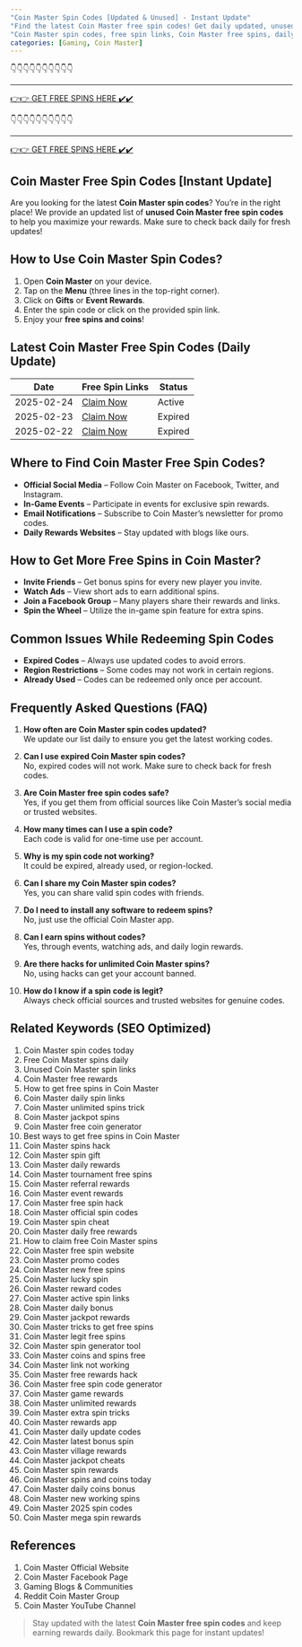 ```yaml
---
"Coin Master Spin Codes [Updated & Unused] - Instant Update"
"Find the latest Coin Master free spin codes! Get daily updated, unused spin links and maximize your rewards instantly."
"Coin Master spin codes, free spin links, Coin Master free spins, daily spin rewards, Coin Master hack, free coins and spins, spin generator, spin tricks, Coin Master tips"
categories: [Gaming, Coin Master]
---
```



👇👇👇👇👇👇👇👇👇👇

---

[👉👉 GET FREE SPINS HERE ✔️✔️ ](https://therewardgate.com/free-coin-master-spin/)

👇👇👇👇👇👇👇👇👇👇

---

[👉👉 GET FREE SPINS HERE ✔️✔️ ](https://therewardgate.com/free-coin-master-spin/)


## Coin Master Free Spin Codes [Instant Update]

Are you looking for the latest **Coin Master spin codes**? You’re in the right place! We provide an updated list of **unused Coin Master free spin codes** to help you maximize your rewards. Make sure to check back daily for fresh updates!

## How to Use Coin Master Spin Codes?

1. Open **Coin Master** on your device.
2. Tap on the **Menu** (three lines in the top-right corner).
3. Click on **Gifts** or **Event Rewards**.
4. Enter the spin code or click on the provided spin link.
5. Enjoy your **free spins and coins**!

## Latest Coin Master Free Spin Codes (Daily Update)

| Date       | Free Spin Links | Status  |
|------------|----------------|---------|
| 2025-02-24 | [Claim Now]() | Active  |
| 2025-02-23 | [Claim Now]() | Expired |
| 2025-02-22 | [Claim Now]() | Expired |

## Where to Find Coin Master Free Spin Codes?

- **Official Social Media** – Follow Coin Master on Facebook, Twitter, and Instagram.
- **In-Game Events** – Participate in events for exclusive spin rewards.
- **Email Notifications** – Subscribe to Coin Master’s newsletter for promo codes.
- **Daily Rewards Websites** – Stay updated with blogs like ours.

## How to Get More Free Spins in Coin Master?

- **Invite Friends** – Get bonus spins for every new player you invite.
- **Watch Ads** – View short ads to earn additional spins.
- **Join a Facebook Group** – Many players share their rewards and links.
- **Spin the Wheel** – Utilize the in-game spin feature for extra spins.

## Common Issues While Redeeming Spin Codes

- **Expired Codes** – Always use updated codes to avoid errors.
- **Region Restrictions** – Some codes may not work in certain regions.
- **Already Used** – Codes can be redeemed only once per account.

## Frequently Asked Questions (FAQ)

1. **How often are Coin Master spin codes updated?**  
   We update our list daily to ensure you get the latest working codes.

2. **Can I use expired Coin Master spin codes?**  
   No, expired codes will not work. Make sure to check back for fresh codes.

3. **Are Coin Master free spin codes safe?**  
   Yes, if you get them from official sources like Coin Master’s social media or trusted websites.

4. **How many times can I use a spin code?**  
   Each code is valid for one-time use per account.

5. **Why is my spin code not working?**  
   It could be expired, already used, or region-locked.

6. **Can I share my Coin Master spin codes?**  
   Yes, you can share valid spin codes with friends.

7. **Do I need to install any software to redeem spins?**  
   No, just use the official Coin Master app.

8. **Can I earn spins without codes?**  
   Yes, through events, watching ads, and daily login rewards.

9. **Are there hacks for unlimited Coin Master spins?**  
   No, using hacks can get your account banned.

10. **How do I know if a spin code is legit?**  
   Always check official sources and trusted websites for genuine codes.

## Related Keywords (SEO Optimized)

1. Coin Master spin codes today  
2. Free Coin Master spins daily  
3. Unused Coin Master spin links  
4. Coin Master free rewards  
5. How to get free spins in Coin Master  
6. Coin Master daily spin links  
7. Coin Master unlimited spins trick  
8. Coin Master jackpot spins  
9. Coin Master free coin generator  
10. Best ways to get free spins in Coin Master  
11. Coin Master spins hack  
12. Coin Master spin gift  
13. Coin Master daily rewards  
14. Coin Master tournament free spins  
15. Coin Master referral rewards  
16. Coin Master event rewards  
17. Coin Master free spin hack  
18. Coin Master official spin codes  
19. Coin Master spin cheat  
20. Coin Master daily free rewards  
21. How to claim free Coin Master spins  
22. Coin Master free spin website  
23. Coin Master promo codes  
24. Coin Master new free spins  
25. Coin Master lucky spin  
26. Coin Master reward codes  
27. Coin Master active spin links  
28. Coin Master daily bonus  
29. Coin Master jackpot rewards  
30. Coin Master tricks to get free spins  
31. Coin Master legit free spins  
32. Coin Master spin generator tool  
33. Coin Master coins and spins free  
34. Coin Master link not working  
35. Coin Master free rewards hack  
36. Coin Master free spin code generator  
37. Coin Master game rewards  
38. Coin Master unlimited rewards  
39. Coin Master extra spin tricks  
40. Coin Master rewards app  
41. Coin Master daily update codes  
42. Coin Master latest bonus spin  
43. Coin Master village rewards  
44. Coin Master jackpot cheats  
45. Coin Master spin rewards  
46. Coin Master spins and coins today  
47. Coin Master daily coins bonus  
48. Coin Master new working spins  
49. Coin Master 2025 spin codes  
50. Coin Master mega spin rewards  

## References

1. Coin Master Official Website
2. Coin Master Facebook Page
3. Gaming Blogs & Communities
4. Reddit Coin Master Group
5. Coin Master YouTube Channel

> Stay updated with the latest **Coin Master free spin codes** and keep earning rewards daily. Bookmark this page for instant updates!
